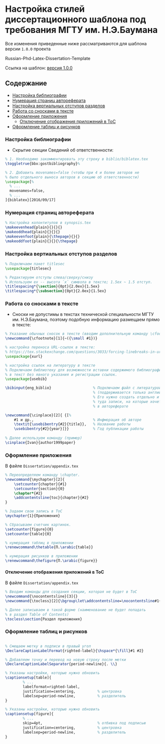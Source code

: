# Настройка стилей диссертационного шаблона под требования МГТУ им. Н.Э.Баумана

Все изменения приведенные ниже рассматриваются для шаблона версии `1.0.0` проекта 

Russian-Phd-Latex-Dissertation-Template

Ссылка на шаблон: [версия 1.0.0](https://github.com/AndreyAkinshin/Russian-Phd-LaTeX-Dissertation-Template/tree/v1.0.0)

## Содержание
* [Настройка библиографии](#настройка-библиографии)
* [Нумерация страниц автореферата](#нумерация-страниц-автореферата)
* [Настройка вертиальных отступов разделов](#настройка-вертиальных-отступов-разделов)
* [Работа со сносками в тексте](#работа-со-сносками-в-тексте)
* [Оформление приложения](#оформление-приложения)
  * [Отключение отображения приложений в ToC](#отключение-отображения-приложений-в-toc)  
* [Оформление таблиц и рисунков](#оформление-таблиц-и-рисунков)

### Настройка библиографии
* Скрытие секции Сведений об ответственности:
```latex
% 1. Необходимо закомментировать эту строку в biblio/biblatex.tex
\toggletrue{bbx:gostbibliography}%

% 2. Добавить movenames=false (чтобы при 4 и более авторов не 
% было отдельного выноса авторов в секцию об ответственности)
\usepackage[%
  % ...
  movenames=false,
  % ...
]{biblatex}[2016/09/17]
```

### Нумерация страниц автореферата
```latex
% Настройка колонтитулов в synopsis.tex
\makeevenhead{plain}{}{}{}
\makeoddhead{plain}{}{}{}
\makeevenfoot{plain}{\thepage}{}{}
\makeoddfoot{plain}{}{}{\thepage}
```

### Настройка вертиальных отступов разделов

```latex
% Подключаем пакет titlesec
\usepackage{titlesec}

% Редактируем отступы слева/сверху/снизу
% Используем ex -- высота `x` символа в тексте; 1.5ex ~ 1.5 отступ.
\titlespacing*{\section}{0pt}{2.0ex}{1.5ex}
\titlespacing*{\subsection}{0pt}{2.0ex}{1.5ex}
```

### Работа со сносками в тексте 

* Сноски не допустимы в текстах технической специальности МГТУ им. Н.Э.Баумана, 
поэтому подобную информацию размещаем прямо в тексте:

```latex
% Указание обычных сносок в тексте (вводим дополнительную команду \cfootnote)
\newcommand{\cfootnote}[1]{~({\small #1})} 

% настройка переноса URL-ссылок в тексте: 
% https://tex.stackexchange.com/questions/3033/forcing-linebreaks-in-url):
\usepackage{xurl}

% настройка ссылок на литературу в тексте
% Подключаем библиотеку для возможности вставки содержимого библиографии 
% в текст без явного указания и регистрации ссылок.
\usepackage{usebib}

\bibinput{eng_biblio}                   % Подключаем файл с литературой 
                                        % (поддерживается только английский язык!)
                                        % Его нужно создать отдельно и скопировать
                                        % туда записи, на которые хочется сослаться 
                                        % в автореферате

\newcommand{\cinplace}[2]{ {[%
    #1 и др.,                           % Инфморация об авторе
    \textit{\usebibentry{#2}{title}},   % Название работы 
    \usebibentry{#2}{year}]}}           % Год публикации работы
    
% Далее используем команду (пример)
\cinplace{Ivan}{author1999paper}
```

### Оформление приложения

В файле `Dissertation/appendix.tex`
```latex
% Переопределяем команду \chapter.
\newcommand{\mychapter}[2]{
    \setcounter{chapter}{#1}
    \setcounter{section}{0}
    \chapter*{#2}
    \addcontentsline{toc}{chapter}{#2}
}

% Задаем свою запись в ToC
\mychapter{1}{Приложения}

% Сбрасываем счетчик картинок. 
\setcounter{figure}{0}
\setcounter{table}{0}

% нумерация таблиц в приложении
\renewcommand\thetable{П.\arabic{table}} 

% нумерация рисунков в приложении
\renewcommand\thefigure{П.\arabic{figure}} 
```

#### Отключение отображения приложений в ToC

В файле `Dissertation/appendix.tex`
```latex
% Вводим команды для создания секции, которая не будет в ToC
\newcommand{\nocontentsline}[3]{}
\newcommand{\tocless}[2]{\bgroup\let\addcontentsline=\nocontentsline#1{#2}\egroup}

% Далее записываем в такой форме (наименование не будет попадать
% в раздел Table of Contents)
\tocless\section{Раздел приложения}
```

### Оформление таблиц и рисунков

```latex

% Смещаем метку в подписи в правый угол
\DeclareCaptionLabelFormat{righted-label}{\hspace*{\fill}#1 #2}

% Добавляем точку и перевод на новую строку после метки
\DeclareCaptionLabelSeparator{period-newline}{. \\}

% Указаны настройки, которые нужно обновить
\captionsetup[table]{
        % ...
        labelformat=righted-label,
        justification=centering,          % центровка
        labelsep=period-newline,          % разделитель
}

% Указаны настройки, которые нужно обновить
\captionsetup[figure]{
        % ...
        skip=4pt,                         % отбивка под подписью
        justification=centering,          % центровка
        labelsep=period-newline,          % разделитель
}
```
